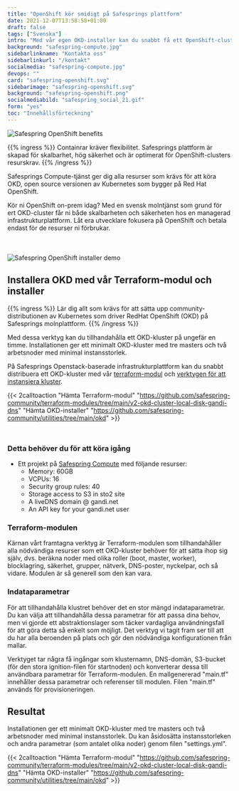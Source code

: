 ```yaml
---
title: "OpenShift kör smidigt på Safesprings plattform"
date: 2021-12-07T13:58:58+01:00
draft: false
tags: ["Svenska"]
intro: "Med vår egen OKD-installer kan du snabbt få ett OpenShift-cluster up-and-running."
background: "safespring-compute.jpg"
sidebarlinkname: "Kontakta oss"
sidebarlinkurl: "/kontakt"
socialmedia: "safespring-compute.jpg"
devops: ""
card: "safespring-openshift.svg"
sidebarimage: "safespring-openshift.svg"
background: "safespring-openshift.png"
socialmediabild: "safespring_social_21.gif"
form: "yes"
toc: "Innehållsförteckning"
---
```


![Safespring OpenShift benefits](/img/safespring_key-points-openshift-1.svg)

{{% ingress %}}
Containrar kräver flexibilitet. Safesprings plattform är skapad för skalbarhet, hög säkerhet och är optimerat för OpenShift-clusters resurskrav.
{{% /ingress %}}

Safesprings Compute-tjänst ger dig alla resurser som krävs för att köra OKD, open source versionen av Kubernetes som bygger på Red Hat OpenShift.

Kör ni OpenShift on-prem idag? Med en svensk molntjänst som grund för ert OKD-cluster får ni både skalbarheten och säkerheten hos en managerad infrastruktur­plattform. Låt era utvecklare fokusera på OpenShift och betala endast för de resurser ni förbrukar.

<div style="margin-bottom:50px;"></div>

![Safespring OpenShift installer demo](/img/event/safespring-video-placeholder.svg)

## Installera OKD med vår Terraform-modul och installer

{{% ingress %}}
Lär dig allt som krävs för att sätta upp community­distributionen av Kubernetes som driver RedHat OpenShift (OKD) på Safesprings molnplattform.
{{% /ingress %}}

Med dessa verktyg kan du tillhandahålla ett OKD-kluster på ungefär en timme. Installationen ger ett minimalt OKD-kluster med tre masters och två arbetsnoder med minimal instans­storlek.

På Safesprings Openstack-baserade infrastruktur­plattform kan du snabbt distribuera ett OKD-kluster med vår [terraform-modul][1] och [verktygen för att instansiera kluster][2].

{{< 2calltoaction "Hämta Terraform-modul" "https://github.com/safespring-community/terraform-modules/tree/main/v2-okd-cluster-local-disk-gandi-dns" "Hämta OKD-installer" "https://github.com/safespring-community/utilities/tree/main/okd" >}}

<div style="margin-bottom:50px;"></div>

### Detta behöver du för att köra igång

- Ett projekt på [Safespring Compute](/compute) med följande resurser:
    - Memory: 60GB
    - VCPUs: 16
    - Security group rules: 40
    - Storage access to S3 in sto2 site
    - A liveDNS domain @ gandi.net
    - An API key for your gandi.net user

### Terraform-modulen
Kärnan vårt framtagna verktyg är Terraform-modulen som tillhandahåller alla nödvändiga resurser som ett OKD-kluster behöver för att sätta ihop sig själv, dvs. beräkna noder med olika roller (boot, master, worker), blocklagring, säkerhet, grupper, nätverk, DNS-poster, nyckelpar, och så vidare. Modulen är så generell som den kan vara.

### Indataparametrar
För att tillhandahålla klustret behöver det en stor mängd indataparametrar. Du kan välja att tillhandahålla dessa parametrar för att passa dina behov, men vi gjorde ett abstraktionslager som täcker vardagliga användningsfall för att göra detta så enkelt som möjligt. Det verktyg vi tagit fram ser till att du har alla beroenden på plats och gör den nödvändiga konfigurationen från mallar.

Verktyget tar några få ingångar som klusternamn, DNS-domän, S3-bucket (för den stora ignition-filen för startnoden) och konverterar dessa till användbara parametrar för Terraform-modulen. En mallgenererad "main.tf" innehåller dessa parametrar och referenser till modulen. Filen "main.tf" används för provisioneringen.

## Resultat
Installationen ger ett minimalt OKD-kluster med tre masters och två arbetsnoder med minimal instansstorlek. Du kan åsidosätta instansstorleken och andra parametrar (som antalet olika noder) genom filen "settings.yml".

{{< 2calltoaction "Hämta Terraform-modul" "https://github.com/safespring-community/terraform-modules/tree/main/v2-okd-cluster-local-disk-gandi-dns" "Hämta OKD-installer" "https://github.com/safespring-community/utilities/tree/main/okd" >}}

[1]:https://github.com/safespring-community/terraform-modules/tree/main/v2-okd-cluster-local-disk-gandi-dns
[2]:https://github.com/safespring-community/utilities/tree/main/okd
